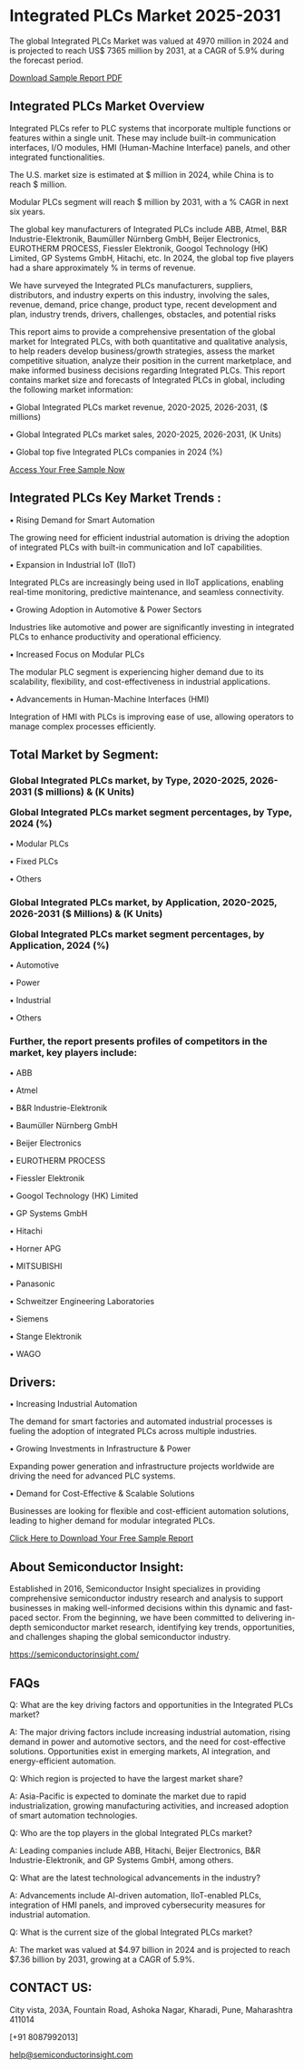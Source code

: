 <h1>Integrated PLCs Market 2025-2031</h1>

The global Integrated PLCs Market was valued at 4970 million in 2024 and is projected to reach US$ 7365 million by 2031, at a CAGR of 5.9% during the forecast period.

[Download Sample Report PDF
](https://semiconductorinsight.com/download-sample-report/?product_id=88350)

<h2>Integrated PLCs Market Overview</h2>



Integrated PLCs refer to PLC systems that incorporate multiple functions or features within a single unit. These may include built-in communication interfaces, I/O modules, HMI (Human-Machine Interface) panels, and other integrated functionalities.

The U.S. market size is estimated at $ million in 2024, while China is to reach $ million.

Modular PLCs segment will reach $ million by 2031, with a % CAGR in next six years.

The global key manufacturers of Integrated PLCs include ABB, Atmel, B&R Industrie-Elektronik, Baumüller Nürnberg GmbH, Beijer Electronics, EUROTHERM PROCESS, Fiessler Elektronik, Googol Technology (HK) Limited, GP Systems GmbH, Hitachi, etc. In 2024, the global top five players had a share approximately % in terms of revenue.

We have surveyed the Integrated PLCs manufacturers, suppliers, distributors, and industry experts on this industry, involving the sales, revenue, demand, price change, product type, recent development and plan, industry trends, drivers, challenges, obstacles, and potential risks

This report aims to provide a comprehensive presentation of the global market for Integrated PLCs, with both quantitative and qualitative analysis, to help readers develop business/growth strategies, assess the market competitive situation, analyze their position in the current marketplace, and make informed business decisions regarding Integrated PLCs. This report contains market size and forecasts of Integrated PLCs in global, including the following market information:

•	Global Integrated PLCs market revenue, 2020-2025, 2026-2031, ($ millions)

•	Global Integrated PLCs market sales, 2020-2025, 2026-2031, (K Units)

•	Global top five Integrated PLCs companies in 2024 (%)



[Access Your Free Sample Now
](https://semiconductorinsight.com/download-sample-report/?product_id=88350)


<h2>Integrated PLCs Key Market Trends  :</h2>

•	Rising Demand for Smart Automation

The growing need for efficient industrial automation is driving the adoption of integrated PLCs with built-in communication and IoT capabilities.

•	Expansion in Industrial IoT (IIoT)

Integrated PLCs are increasingly being used in IIoT applications, enabling real-time monitoring, predictive maintenance, and seamless connectivity.

•	Growing Adoption in Automotive & Power Sectors

Industries like automotive and power are significantly investing in integrated PLCs to enhance productivity and operational efficiency.

•	Increased Focus on Modular PLCs

The modular PLC segment is experiencing higher demand due to its scalability, flexibility, and cost-effectiveness in industrial applications.

•	Advancements in Human-Machine Interfaces (HMI)

Integration of HMI with PLCs is improving ease of use, allowing operators to manage complex processes efficiently.



<h2>Total Market by Segment:</h2>

<h3>Global Integrated PLCs market, by Type, 2020-2025, 2026-2031 ($ millions) & (K Units)

Global Integrated PLCs market segment percentages, by Type, 2024 (%)</h3>

•	Modular PLCs

•	Fixed PLCs

•	Others

<h3>Global Integrated PLCs market, by Application, 2020-2025, 2026-2031 ($ Millions) & (K Units)

Global Integrated PLCs market segment percentages, by Application, 2024 (%)</h3>

•	Automotive

•	Power

•	Industrial

•	Others

<h3>Further, the report presents profiles of competitors in the market, key players include:</h3>

•	ABB

•	Atmel

•	B&R Industrie-Elektronik

•	Baumüller Nürnberg GmbH

•	Beijer Electronics

•	EUROTHERM PROCESS

•	Fiessler Elektronik

•	Googol Technology (HK) Limited

•	GP Systems GmbH

•	Hitachi


•	Horner APG

•	MITSUBISHI

•	Panasonic

•	Schweitzer Engineering Laboratories

•	Siemens

•	Stange Elektronik

•	WAGO

<h2>Drivers:</h2>

•	Increasing Industrial Automation

The demand for smart factories and automated industrial processes is fueling the adoption of integrated PLCs across multiple industries.

•	Growing Investments in Infrastructure & Power

Expanding power generation and infrastructure projects worldwide are driving the need for advanced PLC systems.

•	Demand for Cost-Effective & Scalable Solutions

Businesses are looking for flexible and cost-efficient automation solutions, leading to higher demand for modular integrated PLCs.



[Click Here to Download Your Free Sample Report 
](https://semiconductorinsight.com/download-sample-report/?product_id=88350)


<h2>About Semiconductor Insight:</h2>



Established in 2016, Semiconductor Insight specializes in providing comprehensive semiconductor industry research and analysis to support businesses in making well-informed decisions within this dynamic and fast-paced sector. From the beginning, we have been committed to delivering in-depth semiconductor market research, identifying key trends, opportunities, and challenges shaping the global semiconductor industry.



https://semiconductorinsight.com/





<h2>FAQs</h2>

Q: What are the key driving factors and opportunities in the Integrated PLCs market?

A: The major driving factors include increasing industrial automation, rising demand in power and automotive sectors, and the need for cost-effective solutions. Opportunities exist in emerging markets, AI integration, and energy-efficient automation.

Q: Which region is projected to have the largest market share?

A: Asia-Pacific is expected to dominate the market due to rapid industrialization, growing manufacturing activities, and increased adoption of smart automation technologies.

Q: Who are the top players in the global Integrated PLCs market?


A: Leading companies include ABB, Hitachi, Beijer Electronics, B&R Industrie-Elektronik, and GP Systems GmbH, among others.

Q: What are the latest technological advancements in the industry?

A: Advancements include AI-driven automation, IIoT-enabled PLCs, integration of HMI panels, and improved cybersecurity measures for industrial automation.

Q: What is the current size of the global Integrated PLCs market?

A: The market was valued at $4.97 billion in 2024 and is projected to reach $7.36 billion by 2031, growing at a CAGR of 5.9%.




<h2>CONTACT US:</h2>



City vista, 203A, Fountain Road, Ashoka Nagar, Kharadi, Pune, Maharashtra 411014



[+91 8087992013]



help@semiconductorinsight.com


